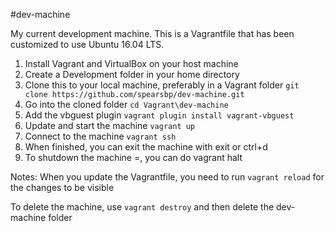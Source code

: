 #dev-machine

My current development machine. This is a Vagrantfile that has been customized to use Ubuntu 16.04 LTS.

1. Install Vagrant and VirtualBox on your host machine
1. Create a Development folder in your home directory
1. Clone this to your local machine, preferably in a Vagrant folder `git clone https://github.com/spearsbp/dev-machine.git`
1. Go into the cloned folder `cd Vagrant\dev-machine`
1. Add the vbguest plugin `vagrant plugin install vagrant-vbguest`
1. Update and start the machine `vagrant up`
1. Connect to the machine `vagrant ssh`
1. When finished, you can exit the machine with exit or ctrl+d
1. To shutdown the machine =, you can do vagrant halt

Notes: 
When you update the Vagrantfile, you need to run `vagrant reload` for the changes to be visible

To delete the machine, use `vagrant destroy` and then delete the dev-machine folder